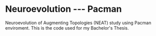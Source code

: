 # Neuroevolution --- Pacman
Neuroevolution of Augmenting Topologies (NEAT) study using Pacman enviroment. This is the code used for my Bachelor's Thesis.
